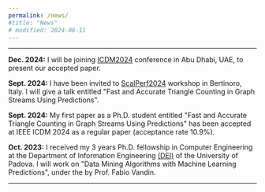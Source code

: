 ```yaml
---
permalink: /news/
#title: "News"
# modified: 2024-08-11
---
```


___

**Dec. 2024:** I will be joining [ICDM2024](https://icdm2024.org/) conference in Abu Dhabi, UAE, to present our accepted paper.

**Sept. 2024:** I have been invited to [ScalPerf2024](https://scalperf24.bici.events/home) workshop in Bertinoro, Italy. 
I will give a talk entitled "Fast and Accurate Triangle Counting in Graph Streams Using Predictions". 

**Sept. 2024:** My first paper as a Ph.D. student entitled "Fast and Accurate Triangle Counting in Graph Streams Using Predictions" has been accepted at IEEE ICDM 2024 as a regular paper (acceptance rate 10.9%).

**Oct. 2023:** I received my 3 years Ph.D. fellowship in Computer Engineering at the Department of Information Engineering [(DEI)](https://www.dei.unipd.it/) of the University of Padova. 
I will work on "Data Mining Algorithms with Machine Learning Predictions", under the  by Prof. Fabio Vandin.


---